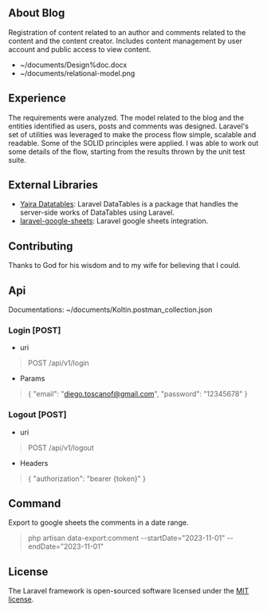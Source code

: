 ## About Blog

Registration of content related to an author and comments related to the content and the content creator. Includes content management by user account and public access to view content.

* ~/documents/Design%doc.docx
* ~/documents/relational-model.png

## Experience

The requirements were analyzed. The model related to the blog and the entities identified as users, posts and comments was designed. Laravel's set of utilities was leveraged to make the process flow simple, scalable and readable. Some of the SOLID principles were applied. I was able to work out some details of the flow, starting from the results thrown by the unit test suite.

## External Libraries

* [Yajra Datatables](https://yajrabox.com/docs/laravel-datatables/9.0): Laravel DataTables is a package that handles the server-side works of DataTables using Laravel.
* [laravel-google-sheets](https://github.com/kawax/laravel-google-sheets): Laravel google sheets integration.

## Contributing

Thanks to God for his wisdom and to my wife for believing that I could.
## Api

Documentations: ~/documents/Koltin.postman_collection.json

### Login [POST]
* uri
> POST /api/v1/login
> 
* Params
>{
"email": "diego.toscanof@gmail.com",
"password": "12345678"
}
### Logout [POST]
* uri
> POST /api/v1/logout
>
* Headers
> { "authorization": "bearer {token}" }


## Command

Export to google sheets the comments in a date range.

> php artisan data-export:comment --startDate="2023-11-01" --endDate="2023-11-01"
> 


## License

The Laravel framework is open-sourced software licensed under the [MIT license](https://opensource.org/licenses/MIT).
